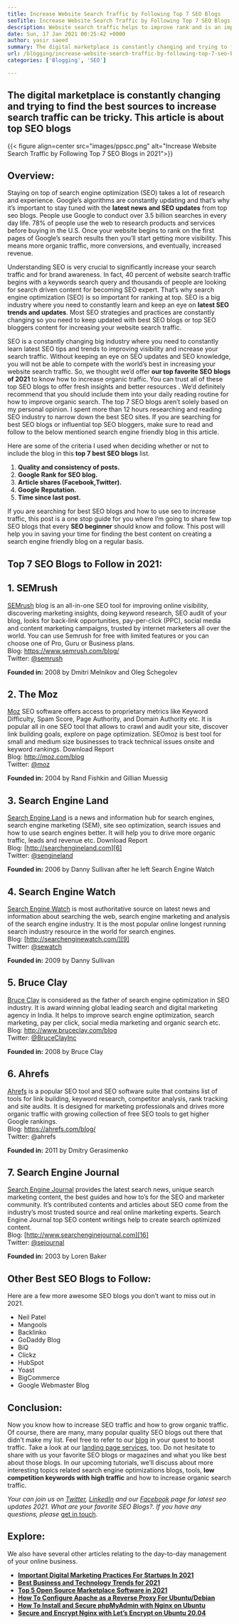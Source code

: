 ```yaml
---
title: Increase Website Search Traffic by Following Top 7 SEO Blogs
seoTitle: Increase Website Search Traffic by Following Top 7 SEO Blogs
description: Website search traffic helps to improve rank and is an important driver of business growth. This article is about how to increase website search traffic?
date: Sun, 17 Jan 2021 00:25:42 +0000
author: yasir saeed
summary: The digital marketplace is constantly changing and trying to find the best sources to increase search traffic can be tricky. This article is about top SEO blogs
url: /blogging/increase-website-search-traffic-by-following-top-7-seo-blogs/
categories: ['Blogging', 'SEO']

---
```

## The digital marketplace is constantly changing and trying to find the best sources to increase search traffic can be tricky. This article is about top SEO blogs

{{< figure align=center src="images/ppscc.png" alt="Increase Website Search Traffic by Following Top 7 SEO Blogs in 2021">}}  

## Overview:

Staying on top of search engine optimization (SEO) takes a lot of research and experience. Google’s algorithms are constantly updating and that’s why it’s important to stay tuned with the **latest news and SEO updates** from top seo blogs. People use Google to conduct over 3.5 billion searches in every day life. 78% of people use the web to research products and services before buying in the U.S. Once your website begins to rank on the first pages of Google’s search results then you’ll start getting more visibility. This means more organic traffic, more conversions, and eventually, increased revenue.

Understanding SEO is very crucial to significantly increase your search traffic and for brand awareness. In fact, 40 percent of website search traffic begins with a keywords search query and thousands of people are looking for search driven content for becoming SEO expert. That’s why search engine optimization (SEO) is so important for ranking at top. SEO is a big industry where you need to constantly learn and keep an eye on **latest SEO trends and updates**. Most SEO strategies and practices are constantly changing so you need to keep updated with best SEO blogs or top SEO bloggers content for increasing your website search traffic.

SEO is a constantly changing big industry where you need to constantly learn latest SEO tips and trends to improving visibility and increase your search traffic. Without keeping an eye on SEO updates and SEO knowledge, you will not be able to compete with the world’s best in increasing your website search traffic. So, we thought we’d offer **our top favorite SEO blogs of 2021** to know how to increase organic traffic. You can trust all of these top SEO blogs to offer fresh insights and better resources . We’d definitely recommend that you should include them into your daily reading routine for how to improve organic search. The top 7 SEO blogs aren’t solely based on my personal opinion. I spent more than 12 hours researching and reading SEO industry to narrow down the best SEO sites. If you are searching for best SEO blogs or influential top SEO bloggers, make sure to read and follow to the below mentioned search engine friendly blog in this article.

Here are some of the criteria I used when deciding whether or not to include the blog in this **top 7 best SEO blogs** list.

  1. **Quality and consistency of posts.**
  2. **Google Rank for SEO blog.**
  3. **Article shares (Facebook,Twitter).**
  4. **Google Reputation.**
  5. **Time since last post.**

If you are searching for best SEO blogs and how to use seo to increase traffic, this post is a one stop guide for you where I’m going to share few top SEO blogs that every **SEO beginner** should know and follow. This post will help you in saving your time for finding the best content on creating a search engine friendly blog on a regular basis.

## Top 7 SEO Blogs to Follow in 2021:

## 1. SEMrush

[SEMrush][1] blog is an all-in-one SEO tool for improving online visibility, discovering marketing insights, doing keyword research, SEO audit of your blog, looks for back-link opportunities, pay-per-click (PPC), social media and content marketing campaigns, trusted by internet marketers all over the world. You can use Semrush for free with limited features or you can choose one of Pro, Guru or Business plans.  
Blog: <https://www.semrush.com/blog/>  
Twitter: [@semrush][2]

**Founded in:** 2008 by Dmitri Melnikov and Oleg Schegolev

## 2. The Moz

[Moz][3] SEO software offers access to proprietary metrics like Keyword Difficulty, Spam Score, Page Authority, and Domain Authority etc. It is popular all in one SEO tool that allows to crawl and audit your site, discover link building goals, explore on page optimization. SEOmoz is best tool for small and medium size businesses to track technical issues onsite and keyword rankings. Download Report  
Blog: <http://moz.com/blog>  
Twitter: [@moz][4]

**Founded in:** 2004 by Rand Fishkin and Gillian Muessig

## 3. Search Engine Land

[Search Engine Land][5] is a news and information hub for search engines, search engine marketing (SEM), site seo optimization, search issues and how to use search engines better. It will help you to drive more organic traffic, leads and revenue etc. Download Report  
Blog: [http://searchengineland.com][6]  
Twitter: [@sengineland][7]

**Founded in:** 2006 by Danny Sullivan after he left Search Engine Watch

## 4. Search Engine Watch

[Search Engine Watch][8] is most authoritative source on latest news and information about searching the web, search engine marketing and analysis of the search engine industry. It is the most popular online longest running search industry resource in the world for search engines.  
Blog: [http://searchenginewatch.com/][9]  
Twitter: [@sewatch][10]

**Founded in:** 2009 by Danny Sullivan

## 5. Bruce Clay

[Bruce Clay][11] is considered as the father of search engine optimization in SEO industry. It is award winning global leading search and digital marketing agency in India. It helps to improve search engine optimization, search marketing, pay per click, social media marketing and organic search etc.  
Blog: <http://www.bruceclay.com/blog>  
Twitter: [@BruceClayInc][12]

**Founded in:** 2008 by Bruce Clay

## 6. Ahrefs

[Ahrefs][13] is a popular SEO tool and SEO software suite that contains list of tools for link building, keyword research, competitor analysis, rank tracking and site audits. It is designed for marketing professionals and drives more organic traffic with growing collection of free SEO tools to get higher Google rankings.  
Blog: [][14]<https://ahrefs.com/blog/>  
Twitter: @ahrefs

**Founded in:** 2011 by Dmitry Gerasimenko

## 7. Search Engine Journal

[Search Engine Journal][15] provides the latest search news, unique search marketing content, the best guides and how to’s for the SEO and marketer community. It’s contributed contents and articles about SEO come from the industry’s most trusted source and real online marketing experts. Search Engine Journal top SEO content writings help to create search optimized content.  
Blog: [http://www.searchenginejournal.com][16]  
Twitter: [@sejournal][17]

**Founded in:** 2003 by Loren Baker

## Other Best SEO Blogs to Follow:

Here are a few more awesome SEO blogs you don’t want to miss out in 2021.

  * Neil Patel
  * Mangools
  * Backlinko
  * GoDaddy Blog
  * BiQ
  * Clickz
  * HubSpot
  * Yoast
  * BigCommerce
  * Google Webmaster Blog

## Conclusion:

Now you know how to increase SEO traffic and how to grow organic traffic. Of course, there are many, many popular quality SEO blogs out there that didn’t make my list. Feel free to refer to our [blog][18] in your quest to boost traffic. Take a look at our [landing page services][19], too. Do not hesitate to share with us your favorite SEO blogs or magazines and what you like best about those blogs. In our upcoming tutorials, we’ll discuss about more interesting topics related search engine optimizations blogs, tools, **low competition keywords with high traffic** and how to increase organic search traffic.

_Your can join us on [Twitter][20], [LinkedIn][21] and our [Facebook][22] page for latest seo updates 2021. What are your favorite SEO Blogs?. If you have any questions, please_ [get in touch][23].

## Explore:

We also have several other articles relating to the day-to-day management of your online business.

  * **[Important Digital Marketing Practices For Startups In 2021][24]**
  * **[Best Business and Technology Trends for 2021][25]**
  * **[Top 5 Open Source Marketplace Software in 2021][26]**
  * **[How To Configure Apache as a Reverse Proxy For Ubuntu/Debian][27]**
  * **[How To Install and Secure phpMyAdmin with Nginx on Ubuntu][28]**
  * **[Secure and Encrypt Nginx with Let’s Encrypt on Ubuntu 20.04][29]**

 [1]: https://www.semrush.com/blog/
 [2]: https://twitter.com/semrush
 [3]: http://moz.com/blog
 [4]: https://twitter.com/moz
 [5]: http://searchengineland.com
 [6]: http://searchengineland.com/
 [7]: https://twitter.com/sengineland
 [8]: http://searchenginewatch.com/
 [9]: https://searchenginewatch.com/
 [10]: https://twitter.com/sewatch
 [11]: http://www.bruceclay.com/blog
 [12]: https://twitter.com/BruceClayInc
 [13]: https://ahrefs.com/blog/
 [14]: https://www.seoorganic.co.uk/blog/
 [15]: http://www.searchenginejournal.com
 [16]: http://www.searchenginejournal.com/
 [17]: https://twitter.com/sejournal
 [18]: https://blog.containerize.com/
 [19]: https://products.containerize.com/
 [20]: https://twitter.com/containerize_co
 [21]: https://www.linkedin.com/company/containerize/
 [22]: http://facebook.com/containerize
 [23]: mailto:yasir.saeed@aspose.com
 [24]: https://blog.containerize.com/2021/04/30/important-digital-marketing-practices-for-startups-in-2021/
 [25]: https://blog.containerize.com/2021/04/23/best-business-and-technology-trends-in-2021-and-beyond/
 [26]: https://blog.containerize.com/2021/05/07/top-5-open-source-marketplace-software-in-2021/
 [27]: https://blog.containerize.com/2021/05/21/how-to-configure-apache-as-a-reverse-proxy-for-ubuntudebian/
 [28]: https://blog.containerize.com/2021/06/04/how-to-install-and-secure-phpmyadmin-with-nginx-on-ubuntu/
 [29]: https://blog.containerize.com/2021/04/19/how-to-secure-and-encrypt-nginx-with-lets-encrypt-on-ubuntu-20.04/